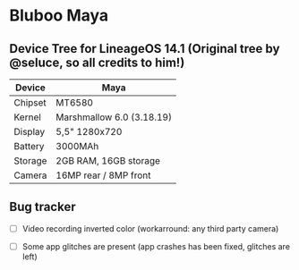 Bluboo Maya
===========
Device Tree for LineageOS 14.1 (Original tree by @seluce, so all credits to him!)
------------------

| Device | Maya |
| ------ | ------ |
| Chipset | MT6580 |
| Kernel |  Marshmallow 6.0 (3.18.19) |
| Display | 5,5" 1280x720 |
| Battery | 3000MAh |
| Storage |2GB RAM, 16GB storage |
| Camera | 16MP rear / 8MP front |

Bug	tracker
---------------
- [ ] Video recording inverted color (workarround: any third party camera)
- [ ] Some app glitches are present (app crashes has been fixed, glitches are left)


